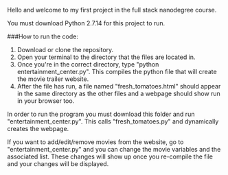 Hello and welcome to my first project in the full stack nanodegree course.

You must download Python 2.7.14 for this project to run.

###How to run the code:
1. Download or clone the repository.
2. Open your terminal to the directory that the files are located in.
3. Once you're in the correct directory, type "python entertainment_center.py". This compiles the python file that will 
create the movie trailer website.
4. After the file has run, a file named "fresh_tomatoes.html" should appear in the same directory as the other files
and a webpage should show run in your browser too.

In order to run the program you must download this folder and run "entertainment_center.py". 
This calls "fresh_tomatoes.py" and dynamically creates the webpage.

If you want to add/edit/remove movies from the website, go to "entertainment_center.py" and you can change the movie
variables and the associated list. These changes will show up once you re-compile the file and your changes will be 
displayed.